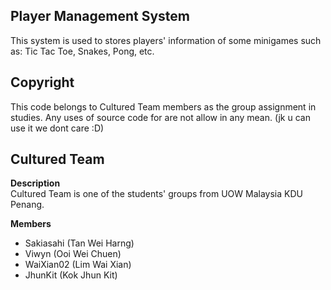 ## Player Management System
This system is used to stores players' information of some minigames such as: Tic Tac Toe, Snakes, Pong, etc.

## Copyright
This code belongs to Cultured Team members as the group assignment in studies. Any uses of source code for are not allow in any mean. (jk u can use it we dont care :D)

## Cultured Team
**Description**
<br />Cultured Team is one of the students' groups from UOW Malaysia KDU Penang.

**Members**
- Sakiasahi (Tan Wei Harng)
- Viwyn (Ooi Wei Chuen)
- WaiXian02 (Lim Wai Xian)
- JhunKit (Kok Jhun Kit)
